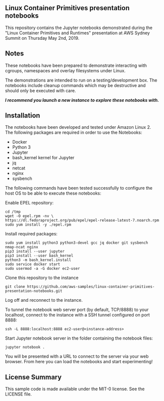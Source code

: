 ## Linux Container Primitives presentation notebooks

This repository contains the Jupyter notebooks demonstrated during the "Linux Container Primitives and Runtimes" presentation at AWS Sydney Summit on Thursday May 2nd, 2019.

## Notes

These notebooks have been prepared to demonstrate interacting with cgroups, namespaces and overlay filesystems under Linux. 

The demonstrations are intended to run on a testing/development box. The notebooks include cleanup commands which may be destructive and should only be executed with care. 

***I recommend you launch a new instance to explore these notebooks with.***

## Installation

The notebooks have been developed and tested under Amazon Linux 2. The following packages are required in order to use the Notebooks:

- Docker
- Python 3
- Jupyter
- bash_kernel kernel for Jupyter
- jq
- netcat
- nginx
- sysbench

The following commands have been tested successfully to configure the host OS to be able to execute these notebooks:

Enable EPEL repository:
~~~~
cd /tmp
wget -O epel.rpm -nv \
https://dl.fedoraproject.org/pub/epel/epel-release-latest-7.noarch.rpm
sudo yum install -y ./epel.rpm
~~~~

Install required packages:

~~~~
sudo yum install python3 python3-devel gcc jq docker git sysbench nmap-ncat nginx
pip3 install --user jupyter
pip3 install --user bash_kernel
python3 -m bash_kernel.install
sudo service docker start
sudo usermod -a -G docker ec2-user
~~~~

Clone this repository to the instance

~~~~
git clone https://github.com/aws-samples/linux-container-primitives-presentation-notebooks.git
~~~~

Log off and reconnect to the instance. 

To tunnel the notebook web server port (by default, TCP/8888) to your localhost, connect to the instance with a SSH tunnel configured on port 8888:

~~~~
ssh -L 8888:localhost:8888 ec2-user@<instance-address>
~~~~

Start Jupyter notebook server in the folder containing the notebook files:

~~~~
jupyter notebook .
~~~~

You will be presented with a URL to connect to the server via your web browser. From here you can load the notebooks and start experimenting!

## License Summary

This sample code is made available under the MIT-0 license. See the LICENSE file.
